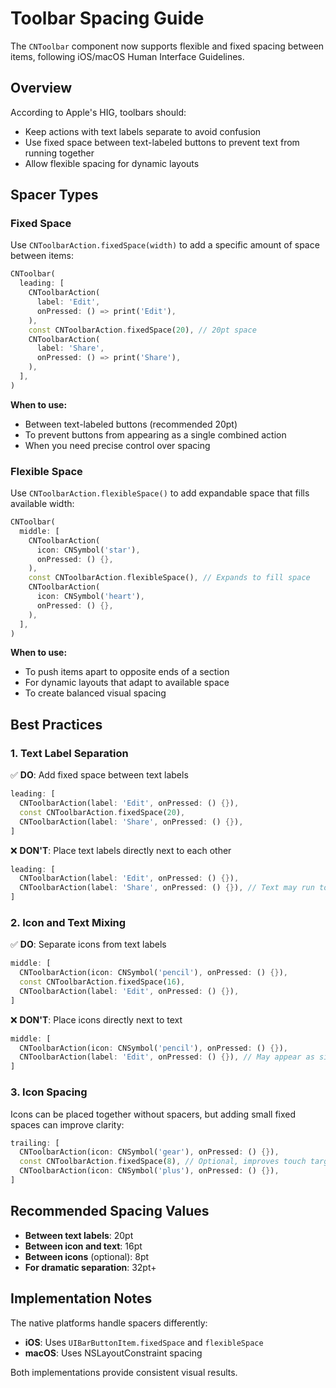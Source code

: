 # Toolbar Spacing Guide

The `CNToolbar` component now supports flexible and fixed spacing between items, following iOS/macOS Human Interface Guidelines.

## Overview

According to Apple's HIG, toolbars should:
- Keep actions with text labels separate to avoid confusion
- Use fixed space between text-labeled buttons to prevent text from running together
- Allow flexible spacing for dynamic layouts

## Spacer Types

### Fixed Space

Use `CNToolbarAction.fixedSpace(width)` to add a specific amount of space between items:

```dart
CNToolbar(
  leading: [
    CNToolbarAction(
      label: 'Edit',
      onPressed: () => print('Edit'),
    ),
    const CNToolbarAction.fixedSpace(20), // 20pt space
    CNToolbarAction(
      label: 'Share',
      onPressed: () => print('Share'),
    ),
  ],
)
```

**When to use:**
- Between text-labeled buttons (recommended 20pt)
- To prevent buttons from appearing as a single combined action
- When you need precise control over spacing

### Flexible Space

Use `CNToolbarAction.flexibleSpace()` to add expandable space that fills available width:

```dart
CNToolbar(
  middle: [
    CNToolbarAction(
      icon: CNSymbol('star'),
      onPressed: () {},
    ),
    const CNToolbarAction.flexibleSpace(), // Expands to fill space
    CNToolbarAction(
      icon: CNSymbol('heart'),
      onPressed: () {},
    ),
  ],
)
```

**When to use:**
- To push items apart to opposite ends of a section
- For dynamic layouts that adapt to available space
- To create balanced visual spacing

## Best Practices

### 1. Text Label Separation
✅ **DO**: Add fixed space between text labels
```dart
leading: [
  CNToolbarAction(label: 'Edit', onPressed: () {}),
  const CNToolbarAction.fixedSpace(20),
  CNToolbarAction(label: 'Share', onPressed: () {}),
]
```

❌ **DON'T**: Place text labels directly next to each other
```dart
leading: [
  CNToolbarAction(label: 'Edit', onPressed: () {}),
  CNToolbarAction(label: 'Share', onPressed: () {}), // Text may run together
]
```

### 2. Icon and Text Mixing
✅ **DO**: Separate icons from text labels
```dart
middle: [
  CNToolbarAction(icon: CNSymbol('pencil'), onPressed: () {}),
  const CNToolbarAction.fixedSpace(16),
  CNToolbarAction(label: 'Edit', onPressed: () {}),
]
```

❌ **DON'T**: Place icons directly next to text
```dart
middle: [
  CNToolbarAction(icon: CNSymbol('pencil'), onPressed: () {}),
  CNToolbarAction(label: 'Edit', onPressed: () {}), // May appear as single action
]
```

### 3. Icon Spacing
Icons can be placed together without spacers, but adding small fixed spaces can improve clarity:

```dart
trailing: [
  CNToolbarAction(icon: CNSymbol('gear'), onPressed: () {}),
  const CNToolbarAction.fixedSpace(8), // Optional, improves touch targets
  CNToolbarAction(icon: CNSymbol('plus'), onPressed: () {}),
]
```

## Recommended Spacing Values

- **Between text labels**: 20pt
- **Between icon and text**: 16pt  
- **Between icons** (optional): 8pt
- **For dramatic separation**: 32pt+

## Implementation Notes

The native platforms handle spacers differently:
- **iOS**: Uses `UIBarButtonItem.fixedSpace` and `flexibleSpace`
- **macOS**: Uses NSLayoutConstraint spacing

Both implementations provide consistent visual results.
